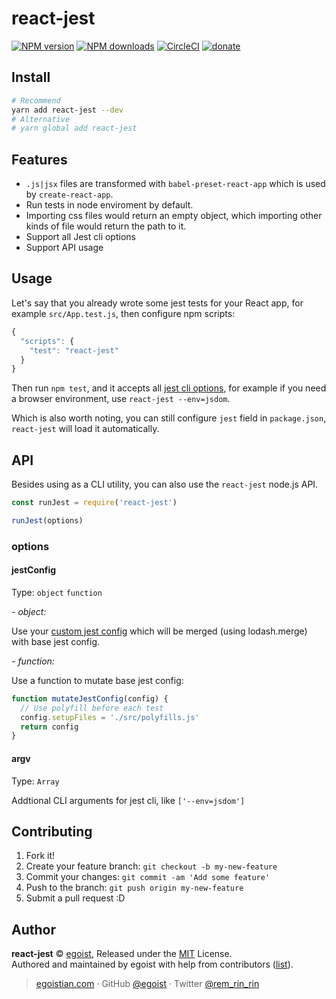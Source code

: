 # react-jest

[![NPM version](https://img.shields.io/npm/v/react-jest.svg?style=flat)](https://npmjs.com/package/react-jest) [![NPM downloads](https://img.shields.io/npm/dm/react-jest.svg?style=flat)](https://npmjs.com/package/react-jest) [![CircleCI](https://circleci.com/gh/egoist/react-jest/tree/master.svg?style=shield)](https://circleci.com/gh/egoist/react-jest/tree/master)  [![donate](https://img.shields.io/badge/$-donate-ff69b4.svg?maxAge=2592000&style=flat)](https://github.com/egoist/donate)

## Install

```bash
# Recommend
yarn add react-jest --dev
# Alternative
# yarn global add react-jest
```

## Features

- `.js|jsx` files are transformed with `babel-preset-react-app` which is used by `create-react-app`.
- Run tests in node enviroment by default.
- Importing css files would return an empty object, which importing other kinds of file would return the path to it.
- Support all Jest cli options
- Support API usage

## Usage

Let's say that you already wrote some jest tests for your React app, for example `src/App.test.js`, then configure npm scripts:

```js
{
  "scripts": {
    "test": "react-jest"
  }
}
```

 Then run `npm test`, and it accepts all [jest cli options](https://facebook.github.io/jest/docs/cli.html), for example if you need a browser environment, use `react-jest --env=jsdom`.

 Which is also worth noting, you can still configure `jest` field in `package.json`, `react-jest` will load it automatically.

## API

Besides using as a CLI utility, you can also use the `react-jest` node.js API.

```js
const runJest = require('react-jest')

runJest(options)
```

### options

#### jestConfig

Type: `object` `function`

*- object:*

Use your [custom jest config](https://facebook.github.io/jest/docs/configuration.html#content) which will be merged (using lodash.merge) with base jest config.

*- function:*

Use a function to mutate base jest config:

```js
function mutateJestConfig(config) {
  // Use polyfill before each test
  config.setupFiles = './src/polyfills.js'
  return config
}
```

#### argv

Type: `Array`

Addtional CLI arguments for jest cli, like `['--env=jsdom']`

## Contributing

1. Fork it!
2. Create your feature branch: `git checkout -b my-new-feature`
3. Commit your changes: `git commit -am 'Add some feature'`
4. Push to the branch: `git push origin my-new-feature`
5. Submit a pull request :D


## Author

**react-jest** © [egoist](https://github.com/egoist), Released under the [MIT](./LICENSE) License.<br>
Authored and maintained by egoist with help from contributors ([list](https://github.com/egoist/react-jest/contributors)).

> [egoistian.com](https://egoistian.com) · GitHub [@egoist](https://github.com/egoist) · Twitter [@rem_rin_rin](https://twitter.com/rem_rin_rin)
